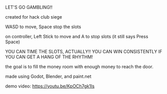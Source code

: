 LET'S GO GAMBLING!!

created for hack club siege

WASD to move, Space stop the slots

on controller, Left Stick to move and A to stop slots (it still says Press Space)

YOU CAN TIME THE SLOTS, ACTUALLY!! YOU CAN WIN CONSISTENTLY IF YOU CAN GET A HANG OF THE RHYTHM!

the goal is to fill the money room with enough money to reach the door.

made using Godot, Blender, and paint.net

demo video: https://youtu.be/KpOCh7gk1Is
